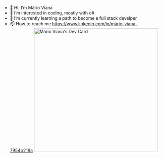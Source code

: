 - 👋 Hi, I’m Mário Viana
- 👀 I’m interested in coding, mostly with c# 
- 🌱 I’m currently learning a path to become a full stack develper
- 📫 How to reach me https://www.linkedin.com/in/mário-viana-7954b218a
<a href="https://app.daily.dev/mjviana"><img src="https://api.daily.dev/devcards/862260fbb43040429342b8e840ab6e79.png?r=m3r" width="400" alt="Mário Viana's Dev Card"/></a>

<!---
mjviana/mjviana is a ✨ special ✨ repository because its `README.md` (this file) appears on your GitHub profile.
You can click the Preview link to take a look at your changes.
--->
